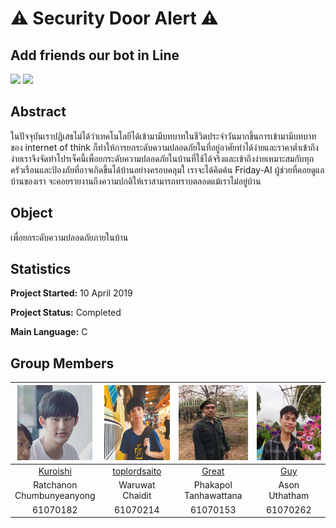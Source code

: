 # ⚠️ Security Door Alert ⚠️
## Add friends our bot in Line
<img src="https://i.imgur.com/aIketKC.png" height="250" wigth="250">
<img src="https://scontent.fbkk5-6.fna.fbcdn.net/v/t1.15752-9/58852894_418718412241060_7010432378594131968_n.jpg?_nc_cat=102&_nc_oc=AQnkK5vNEa-1h8xd2Y75EulqQSC1bZkNGJuLJvS8rA8X_sATuNpDfLrEhG_Jruxoe3U&_nc_ht=scontent.fbkk5-6.fna&oh=41fc48757feba02549083f4245a13015&oe=5D6F4CB9" height="220" wigth="220">

## Abstract
ในปัจจุบันเราปฏิเสธไม่ได้ว่าเทคโนโลยีได้เข้ามามีบทบาทในชีวิตประจำวันมากขึ้นการเข้ามามีบทบาทของ internet of think ก็ทำให้การยกระดับความปลอดภัยในที่อยู่อาศัยทำได้ง่ายและราคาต่ำเข้าถึงง่ายเราจึงจัดทำโปรเจ็คนี้เพื่อยกระดับความปลอดภัยในบ้านที่ใช้ได้จริงและเข้าถึงง่ายเหมาะสมกับทุกครัวเรือนและป้องภัยที่อาจเกิดขึ้นได้บ้านอย่างครอบคลุมใ เราจะได้คิดค้น Friday-AI ผู้ช่วยที่คอยดูแลบ้านของเรา จะคอยรายงานถึงความปกติให้เราสามารถทราบตลอดแม้เราไม่อยู่บ้าน

## Object
เพื่อยกระดับความปลอดภัยภายในบ้าน

## Statistics

**Project Started:** 10 April 2019


**Project Status:** Completed

**Main Language:** C

## Group Members

|<img src="member/1.png" width="120px" height="120px">|<img src="member/4.jpg" width="120px" height="120px">|<img src="member/3.png" width="120px" height="120px">|<img src="member/2.png" width="120px" height="120px">|
|:---:|:---:|:---:|:---:|
|[Kuroishi](https://github.com/Kuroishi1221)|[toplordsaito](https://github.com/toplordsaito)|[Great](https://github.com/Phakapol)|[Guy](https://github.com/Alhzz)|
|Ratchanon<br>Chumbunyeanyong|Waruwat<br>Chaidit|Phakapol<br>Tanhawattana|Ason<br>Uthatham|
|61070182|61070214|61070153|61070262|
